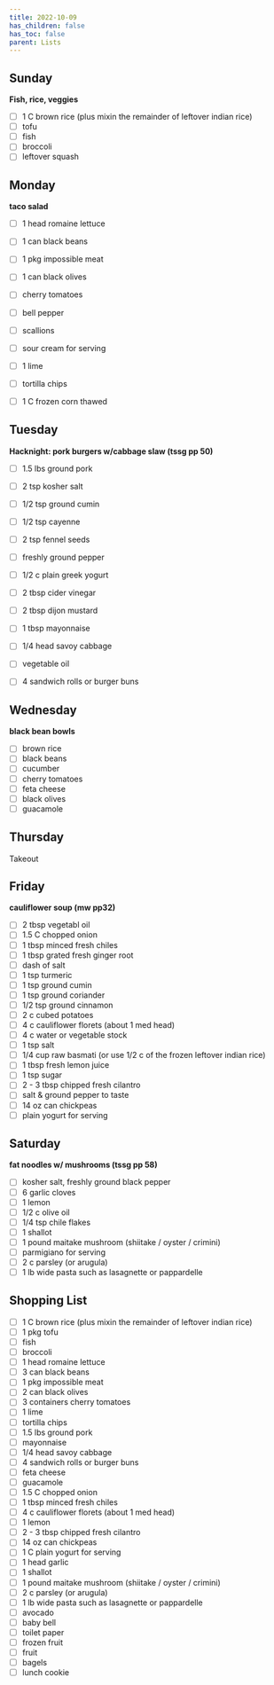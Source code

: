 ```yaml
---
title: 2022-10-09
has_children: false
has_toc: false
parent: Lists
---
```


## Sunday
**Fish, rice, veggies**
- [ ] 1 C brown rice (plus mixin the remainder of leftover indian rice)
- [ ] tofu
- [ ] fish
- [ ] broccoli 
- [ ] leftover squash

## Monday
**taco salad**
- [ ] 1 head romaine lettuce
- [ ] 1 can black beans
- [ ] 1 pkg impossible meat
- [ ] 1 can black olives
- [ ] cherry tomatoes
- [ ] bell pepper
- [ ] scallions
- [ ] sour cream for serving
- [ ] 1 lime
- [ ] tortilla chips
- [ ] 1 C frozen corn thawed


## Tuesday
**Hacknight: pork burgers w/cabbage slaw (tssg pp 50)**

- [ ] 1.5 lbs ground pork
- [ ] 2 tsp kosher salt
- [ ] 1/2 tsp ground cumin
- [ ] 1/2 tsp cayenne
- [ ] 2 tsp fennel seeds
- [ ] freshly ground pepper
- [ ] 1/2 c plain greek yogurt
- [ ] 2 tbsp cider vinegar
- [ ] 2 tbsp dijon mustard
- [ ] 1 tbsp mayonnaise
- [ ] 1/4 head savoy cabbage
- [ ] vegetable oil
- [ ] 4 sandwich rolls or burger buns


## Wednesday
**black bean bowls**

- [ ] brown rice
- [ ] black beans
- [ ] cucumber
- [ ] cherry tomatoes
- [ ] feta cheese
- [ ] black olives
- [ ] guacamole

## Thursday
Takeout

## Friday
**cauliflower soup (mw pp32)**
- [ ] 2 tbsp vegetabl oil
- [ ] 1.5 C chopped onion
- [ ] 1 tbsp minced fresh chiles
- [ ] 1 tbsp grated fresh ginger root
- [ ] dash of salt
- [ ] 1 tsp turmeric
- [ ] 1 tsp ground cumin
- [ ] 1 tsp ground coriander
- [ ] 1/2 tsp ground cinnamon
- [ ] 2 c cubed potatoes
- [ ] 4 c cauliflower florets (about 1 med head)
- [ ] 4 c water or vegetable stock
- [ ] 1 tsp salt
- [ ] 1/4 cup raw basmati (or use 1/2 c of the frozen leftover indian rice)
- [ ] 1 tbsp fresh lemon juice
- [ ] 1 tsp sugar
- [ ] 2 - 3 tbsp chipped fresh cilantro
- [ ] salt & ground pepper to taste
- [ ] 14 oz can chickpeas
- [ ] plain yogurt for serving

## Saturday
**fat noodles w/ mushrooms (tssg pp 58)**
- [ ] kosher salt, freshly ground black pepper
- [ ] 6 garlic cloves
- [ ] 1 lemon
- [ ] 1/2 c olive oil
- [ ] 1/4 tsp chile flakes
- [ ] 1 shallot
- [ ] 1 pound maitake mushroom (shiitake / oyster / crimini)
- [ ] parmigiano for serving
- [ ] 2 c parsley (or arugula)
- [ ] 1 lb wide pasta such as lasagnette or pappardelle

## Shopping List
- [ ] 1 C brown rice (plus mixin the remainder of leftover indian rice)
- [ ] 1 pkg tofu
- [ ] fish
- [ ] broccoli
- [ ] 1 head romaine lettuce
- [ ] 3 can black beans
- [ ] 1 pkg impossible meat
- [ ] 2 can black olives
- [ ] 3 containers cherry tomatoes
- [ ] 1 lime
- [ ] tortilla chips
- [ ] 1.5 lbs ground pork
- [ ] mayonnaise
- [ ] 1/4 head savoy cabbage
- [ ] 4 sandwich rolls or burger buns
- [ ] feta cheese
- [ ] guacamole
- [ ] 1.5 C chopped onion
- [ ] 1 tbsp minced fresh chiles
- [ ] 4 c cauliflower florets (about 1 med head)
- [ ] 1 lemon
- [ ] 2 - 3 tbsp chipped fresh cilantro
- [ ] 14 oz can chickpeas
- [ ] 1 C plain yogurt for serving
- [ ] 1 head garlic
- [ ] 1 shallot
- [ ] 1 pound maitake mushroom (shiitake / oyster / crimini)
- [ ] 2 c parsley (or arugula)
- [ ] 1 lb wide pasta such as lasagnette or pappardelle
- [ ] avocado
- [ ] baby bell
- [ ] toilet paper
- [ ] frozen fruit
- [ ] fruit
- [ ] bagels
- [ ] lunch cookie
